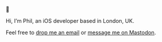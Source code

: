 👋 

Hi, I’m Phil, an iOS developer based in London, UK.

Feel free to [drop me an email](mailto:phillipbaker@hey.com) or [message me on Mastodon](https://mastodon.social/@phillipbaker).
